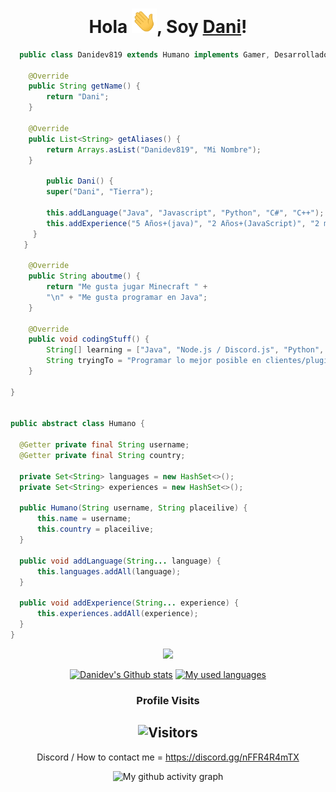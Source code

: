 <div align="center">

<h1>Hola <img src="images/Hi.gif" width="40px" />, Soy <a href="https://dani.is-a.dev">Dani</a>!</h1>
</div>

```java
  public class Danidev819 extends Humano implements Gamer, Desarrollador {

	@Override
	public String getName() {
		return "Dani";
	}
	
	@Override
	public List<String> getAliases() {
		return Arrays.asList("Danidev819", "Mi Nombre");
	}

        public Dani() {
        super("Dani", "Tierra");

        this.addLanguage("Java", "Javascript", "Python", "C#", "C++");
        this.addExperience("5 Años+(java)", "2 Años+(JavaScript)", "2 meses (Python), 1 mes (C# y C++)");
     }
   }

	@Override
	public String aboutme() {
		return "Me gusta jugar Minecraft " +
		"\n" + "Me gusta programar en Java";
	}
    
	@Override
	public void codingStuff() {
		String[] learning = ["Java", "Node.js / Discord.js", "Python", "C#", "C++"];
		String tryingTo = "Programar lo mejor posible en clientes/plugins/mods de Minecraft";
	}
	
} 


public abstract class Humano {

  @Getter private final String username;
  @Getter private final String country;

  private Set<String> languages = new HashSet<>();
  private Set<String> experiences = new HashSet<>();

  public Humano(String username, String placeilive) {
      this.name = username;
      this.country = placeilive;
  }

  public void addLanguage(String... language) {
      this.languages.addAll(language);
  }
  
  public void addExperience(String... experience) {
      this.experiences.addAll(experience);
  }
}
```

<!-- 
**Languages and Tools:**

<img align="left" alt="Visual Studio Code" width="26px" src="https://raw.githubusercontent.com/github/explore/80688e429a7d4ef2fca1e82350fe8e3517d3494d/topics/visual-studio-code/visual-studio-code.png" />
<img align="left" alt="HTML5" width="26px" src="https://raw.githubusercontent.com/github/explore/80688e429a7d4ef2fca1e82350fe8e3517d3494d/topics/html/html.png" />
<img align="left" alt="CSS3" width="26px" src="https://raw.githubusercontent.com/github/explore/80688e429a7d4ef2fca1e82350fe8e3517d3494d/topics/css/css.png" />
<img align="left" alt="JavaScript" width="26px" src="https://raw.githubusercontent.com/github/explore/80688e429a7d4ef2fca1e82350fe8e3517d3494d/topics/javascript/javascript.png" />
<img align="left" alt="HTML5" width="26px" src="https://raw.githubusercontent.com/github/explore/80688e429a7d4ef2fca1e82350fe8e3517d3494d/topics/terminal/terminal.png" />
<img align="left" alt="C#" width="26px" src="https://skillvalue.com/jobs/wp-content/uploads/sites/7/2019/01/csharp_logo.png" />
<img align="left" alt="Java" width="26px" src="http://www.athenaglobus.com/wp-content/uploads/2014/12/java-logo-png.png" /> 
-->

<!--

<!--START_SECTION:waka-->

<p align = "center"><img src = "https://github-widgetbox.vercel.app/api/skills?names=java,html,css,javascript,typescript,csharp,cpp,python,bash,powershell&includeNames=true"></p>


<!--END_SECTION:waka-->
<div align="center">
	
[![Danidev's Github stats](https://github-readme-stats.vercel.app/api?username=Danidev819&show_icons=true&title_color=fff&icon_color=79ff97&text_color=9f9f9f&bg_color=151515&count_private=true)](https://github.com/Danidev819) 
[![My used languages](https://github-readme-stats.vercel.app/api/top-langs/?username=Danidev819&layout=compact&show_icons=true&title_color=fff&icon_color=79ff97&text_color=9f9f9f&bg_color=151515&count_private=true&langs_count=6)](https://github.com/Danidev819)
### Profile Visits 

![Visitors](https://komarev.com/ghpvc/?username=Danidev819&color=blueviolet)
---

</details>

Discord / How to contact me = https://discord.gg/nFFR4R4mTX


![My github activity graph](https://activity-graph.herokuapp.com/graph?username=danidev819&theme=react-dark)
